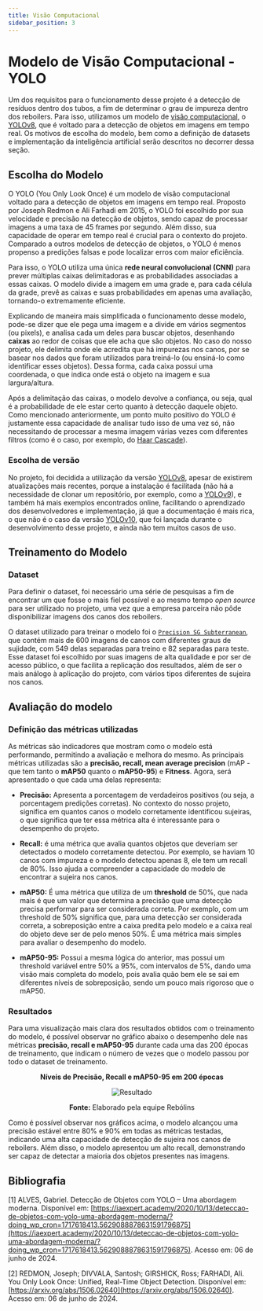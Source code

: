```yaml
---
title: Visão Computacional
sidebar_position: 3
---
```


# Modelo de Visão Computacional - YOLO

Um dos requisitos para o funcionamento desse projeto é a detecção de resíduos dentro dos tubos, a fim de determinar o grau de impureza dentro dos reboilers. Para isso, utilizamos um modelo de [visão computacional](https://aws.amazon.com/pt/what-is/computer-vision/), o [YOLOv8](https://docs.ultralytics.com/models/yolov8/), que é voltado para a detecção de objetos em imagens em tempo real. Os motivos de escolha do modelo, bem como a definição de datasets e implementação da inteligência artificial serão descritos no decorrer dessa seção.

## Escolha do Modelo

O YOLO (You Only Look Once) é um modelo de visão computacional voltado para a detecção de objetos em imagens em tempo real. Proposto por Joseph Redmon e Ali Farhadi em 2015, o YOLO foi escolhido por sua velocidade e precisão na detecção de objetos, sendo capaz de processar imagens a uma taxa de 45 frames por segundo. Além disso, sua capacidade de operar em tempo real é crucial para o contexto do projeto. Comparado a outros modelos de detecção de objetos, o YOLO é menos propenso a predições falsas e pode localizar erros com maior eficiência. 

Para isso, o YOLO utiliza uma única **rede neural convolucional (CNN)** para prever múltiplas caixas delimitadoras e as probabilidades associadas a essas caixas. O modelo divide a imagem em uma grade e, para cada célula da grade, prevê as caixas e suas probabilidades em apenas uma avaliação, tornando-o extremamente eficiente. 

Explicando de maneira mais simplificada o funcionamento desse modelo, pode-se dizer que ele pega uma imagem e a divide em vários segmentos (ou pixels), e analisa cada um deles para buscar objetos, desenhando **caixas** ao redor de coisas que ele acha que são objetos. No caso do nosso projeto, ele delimita onde ele acredita que há impurezas nos canos, por se basear nos dados que foram utilizados para treiná-lo (ou ensiná-lo como identificar esses objetos). Dessa forma, cada caixa possui uma coordenada, o que indica onde está o objeto na imagem e sua largura/altura.

Após a delimitação das caixas, o modelo devolve a confiança, ou seja, qual é a probabilidade de ele estar certo quanto à detecção daquele objeto. Como mencionado anteriormente, um ponto muito positivo do YOLO é justamente essa capacidade de analisar tudo isso de uma vez só, não necessitando de processar a mesma imagem várias vezes com diferentes filtros (como é o caso, por exemplo, do [Haar Cascade](https://rmnicola.github.io/m6-ec-encontros/haar)).

### Escolha de versão

No projeto, foi decidida a utilização da versão [YOLOv8](https://docs.ultralytics.com/models/yolov8/), apesar de existirem atualizações mais recentes, porque a instalação é facilitada (não há a necessidade de clonar um repositório, por exemplo, como a [YOLOv9](https://docs.ultralytics.com/models/yolov9/)), e também há mais exemplos encontrados online, facilitando o aprendizado dos desenvolvedores e implementação, já que a documentação é mais rica, o que não é o caso da versão [YOLOv10](https://docs.ultralytics.com/models/yolov10/), que foi lançada durante o desenvolvimento desse projeto, e ainda não tem muitos casos de uso.

## Treinamento do Modelo

### Dataset

Para definir o dataset, foi necessário uma série de pesquisas a fim de encontrar um que fosse o mais fiel possível e ao mesmo tempo *open source* para ser utilizado no projeto, uma vez que a empresa parceira não pôde disponibilizar imagens dos canos dos reboilers.

O dataset utilizado para treinar o modelo foi o [`Precision SG Subterranean`](https://universe.roboflow.com/purdue-university-niruh/precision-ag-subterranean/browse?queryText=&pageSize=50&startingIndex=0&browseQuery=true), que contém mais de 600 imagens de canos com diferentes graus de sujidade, com 549 delas separadas para treino e 82 separadas para teste. Esse dataset foi escolhido por suas imagens de alta qualidade e por ser de acesso público, o que facilita a replicação dos resultados, além de ser o mais análogo à aplicação do projeto, com vários tipos diferentes de sujeira nos canos.

## Avaliação do modelo

### Definição das métricas utilizadas

As métricas são indicadores que mostram como o modelo está performando, permitindo a avaliação e melhora do mesmo. As principais métricas utilizadas são a **precisão, recall, mean average precision** (mAP - que tem tanto o **mAP50** quanto o **mAP50-95**) e **Fitness**. Agora, será apresentado o que cada uma delas representa:

- **Precisão:** Apresenta a porcentagem de verdadeiros positivos (ou seja, a porcentagem predições corretas). No contexto do nosso projeto, significa em quantos canos o modelo corretamente identificou sujeiras, o que significa que ter essa métrica alta é interessante para o desempenho do projeto.

- **Recall:** é uma métrica que avalia quantos objetos que deveriam ser detectados o modelo corretamente detectou. Por exemplo, se haviam 10 canos com impureza e o modelo detectou apenas 8, ele tem um recall de 80%. Isso ajuda a compreender a capacidade do modelo de encontrar a sujeira nos canos.

- **mAP50:** É uma métrica que utiliza de um **threshold** de 50%, que nada mais é que um valor que determina a precisão que uma detecção precisa performar para ser considerada correta.
Por exemplo, com um threshold de 50% significa que, para uma detecção ser considerada correta, a sobreposição entre a caixa predita pelo modelo e a caixa real do objeto deve ser de pelo menos 50%. É uma métrica mais simples para avaliar o desempenho do modelo.

- **mAP50-95:** Possui a mesma lógica do anterior, mas possui um threshold variável entre 50% a 95%, com intervalos de 5%, dando uma visão mais completa do modelo, pois avalia quão bem ele se sai em diferentes níveis de sobreposição, sendo um pouco mais rigoroso que o mAP50.

### Resultados

Para uma visualização mais clara dos resultados obtidos com o treinamento do modelo, é possível observar no gráfico abaixo o desempenho dele nas métricas **precisão, recall e mAP50-95** durante cada uma das 200 épocas de treinamento, que indicam o número de vezes que o modelo passou por todo o dataset de treinamento.

<div align="center">

**Níveis de Precisão, Recall e mAP50-95 em 200 épocas**

![Resultado](/img/output.png)

**Fonte:** Elaborado pela equipe Rebólins

</div>

Como é possível observar nos gráficos acima, o modelo alcançou uma precisão estável entre 80% e 90% em todas as métricas testadas, indicando uma alta capacidade de detecção de sujeira nos canos de reboilers. Além disso, o modelo apresentou um alto recall, demonstrando ser capaz de detectar a maioria dos objetos presentes nas imagens.

## Bibliografia

[1] ALVES, Gabriel. Detecção de Objetos com YOLO – Uma abordagem moderna. Disponível em: [https://iaexpert.academy/2020/10/13/deteccao-de-objetos-com-yolo-uma-abordagem-moderna/?doing_wp_cron=1717618413.5629088878631591796875](https://iaexpert.academy/2020/10/13/deteccao-de-objetos-com-yolo-uma-abordagem-moderna/?doing_wp_cron=1717618413.5629088878631591796875). Acesso em: 06 de junho de 2024.

[2] REDMON, Joseph; DIVVALA, Santosh; GIRSHICK, Ross; FARHADI, Ali. You Only Look Once: Unified, Real-Time Object Detection. Disponível em: [https://arxiv.org/abs/1506.02640](https://arxiv.org/abs/1506.02640). Acesso em: 06 de junho de 2024.

